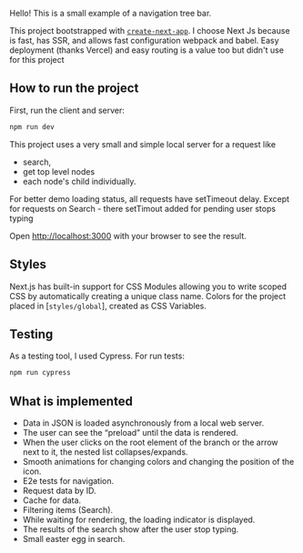 Hello! This is a small example of a navigation tree bar.

This project bootstrapped with [`create-next-app`](https://github.com/vercel/next.js/tree/canary/packages/create-next-app).
I choose Next Js because is fast, has SSR, and allows fast configuration webpack and babel. Easy deployment (thanks Vercel) and easy routing is a value too but didn't use for this project

## How to run the project

First, run the client and server:

```bash
npm run dev
```

This project uses a very small and simple local server for a request like
- search,
- get top level nodes
- each node's child individually.

For better demo loading status, all requests have setTimeout delay. Except for requests on Search - there setTimout added for pending user stops typing

Open [http://localhost:3000](http://localhost:3000) with your browser to see the result.

## Styles

Next.js has built-in support for CSS Modules allowing you to write scoped CSS by automatically creating a unique class name.
Colors for the project placed in [`styles/global`], created as CSS Variables.

## Testing

As a testing tool, I used Cypress. For run tests:

```bash
npm run cypress
```

## What is implemented

- Data in JSON is loaded asynchronously from a local web server.
- The user can see the “preload” until the data is rendered.
- When the user clicks on the root element of the branch or the arrow next to it, the nested list collapses/expands.
- Smooth animations for changing colors and changing the position of the icon.
- E2e tests for navigation.
- Request data by ID.
- Cache for data.
- Filtering items (Search).
- While waiting for rendering, the loading indicator is displayed.
- The results of the search show after the user stop typing.
- Small easter egg in search.
